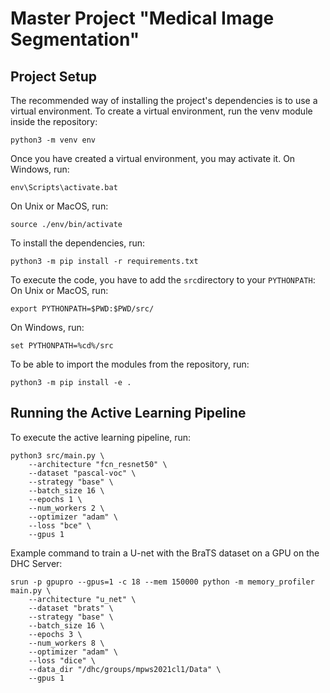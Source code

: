 # Master Project "Medical Image Segmentation"

## Project Setup

The recommended way of installing the project's dependencies is to use a virtual environment. To create a virtual environment, run the venv module inside the repository:

```
python3 -m venv env
```

Once you have created a virtual environment, you may activate it. On Windows, run:

```
env\Scripts\activate.bat
```

On Unix or MacOS, run:

```
source ./env/bin/activate
```

To install the dependencies, run:

```
python3 -m pip install -r requirements.txt
```

To execute the code, you have to add the `src`directory to your `PYTHONPATH`:
On Unix or MacOS, run:
```
export PYTHONPATH=$PWD:$PWD/src/
```
On Windows, run:
```
set PYTHONPATH=%cd%/src
```

To be able to import the modules from the repository, run:

```
python3 -m pip install -e .
```

## Running the Active Learning Pipeline

To execute the active learning pipeline, run:

```
python3 src/main.py \
    --architecture "fcn_resnet50" \
    --dataset "pascal-voc" \
    --strategy "base" \
    --batch_size 16 \
    --epochs 1 \
    --num_workers 2 \
    --optimizer "adam" \
    --loss "bce" \
    --gpus 1
```

Example command to train a U-net with the BraTS dataset on a GPU on the DHC Server:

```
srun -p gpupro --gpus=1 -c 18 --mem 150000 python -m memory_profiler main.py \
    --architecture "u_net" \
    --dataset "brats" \
    --strategy "base" \
    --batch_size 16 \
    --epochs 3 \
    --num_workers 8 \
    --optimizer "adam" \
    --loss "dice" \
    --data_dir "/dhc/groups/mpws2021cl1/Data" \
    --gpus 1
```

